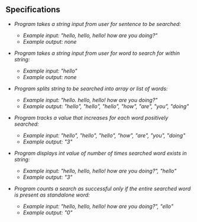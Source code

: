 ## Specifications

* _Program takes a string input from user for sentence to be searched:_
	* _Example input: "hello, hello, hello! how are you doing?"_
	* _Example output: none_

* _Program takes a string input from user for word to search for within string:_
	* _Example input: "hello"_
	* _Example output: none_

* _Program splits string to be searched into array or list of words:_
	* _Example input: "hello. hello, hello! how are you doing?"_
	* _Example output: "hello", "hello", "hello", "how", "are", "you", "doing"_

* _Program tracks a value that increases for each word positively searched:_
	* _Example input: "hello", "hello", "hello", "how", "are", "you", "doing"_
	* _Example output: "3"_

* _Program displays int value of number of times searched word exists in string:_
	* _Example input: "hello, hello, hello! how are you doing?", "hello"_
	* _Example output: "3"_

* _Program counts a search as successful only if the entire searched word is present as standalone word:_
	* _Example input: "hello, hello, hello! how are you doing?", "ello"_
	* _Example output: "0"_
